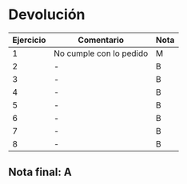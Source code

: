 # Devolución

| Ejercicio | Comentario              | Nota |
| --------- | ----------------------- | ---- |
| 1         | No cumple con lo pedido | M    |
| 2         | -                       | B    |
| 3         | -                       | B    |
| 4         | -                       | B    |
| 5         | -                       | B    |
| 6         | -                       | B    |
| 7         | -                       | B    |
| 8         | -                       | B    |

## Nota final: **A**
